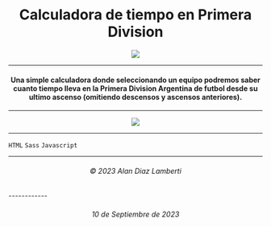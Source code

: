 <h1 align="center">
Calculadora de tiempo en Primera Division
</h1>

<p align="center">
  <a href="https://diaz-lamberti.github.io/Calculadora-de-tiempo-en-Primera-Division/">
    <img src="https://res.cloudinary.com/dvrkhos9z/image/upload/v1694367472/logo-lpf_jj2kuq.png">
  </a>
</p>

------------

<h4 align="center">
Una simple calculadora donde seleccionando un equipo podremos saber cuanto tiempo lleva en la Primera Division Argentina de futbol desde su ultimo ascenso (omitiendo descensos y ascensos anteriores).
</h4>

------------

<p align="center">
  <img src="https://res.cloudinary.com/dvrkhos9z/image/upload/v1694368057/Untitled_enpfau.jpg">
</p>

------------

`HTML` `Sass` `Javascript`

------------
<h6 align="center">
 &copy; 2023 Alan Diaz Lamberti
</h6>
------------

<h6 align="center">
10 de Septiembre de 2023
</h6>
